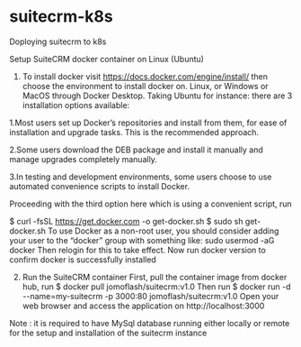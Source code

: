 # suitecrm-k8s
Doploying suitecrm to k8s 

Setup SuiteCRM docker container on Linux (Ubuntu)


1.  To install docker
visit https://docs.docker.com/engine/install/ then choose the environment to install docker on.
Linux, or Windows or MacOS through Docker Desktop.
Taking Ubuntu for instance: there are 3 installation options available:

1.Most users set up Docker’s repositories and install from them, for ease of installation and upgrade tasks. This is the recommended approach.

2.Some users download the DEB package and install it manually and manage upgrades completely manually.

3.In testing and development environments, some users choose to use automated convenience scripts to install Docker.

Proceeding with the third option here which is using a convenient script, run

$ curl -fsSL https://get.docker.com -o get-docker.sh
$ sudo sh get-docker.sh
To use Docker as a non-root user, you should consider adding your user to the “docker” group with something like:
  sudo usermod -aG docker <your-user>
Then relogin for this to take effect.
Now run  docker version  to confirm docker is successfully installed

2. Run the SuiteCRM container
First, pull the container image from docker hub, run $ docker pull jomoflash/suitecrm:v1.0
Then run $ docker run -d --name=my-suitecrm -p 3000:80  jomoflash/suitecrm:v1.0
Open your web browser and access the application on http://localhost:3000

Note : it is required to have MySql database running either locally or remote for the setup and installation of the suitecrm instance

